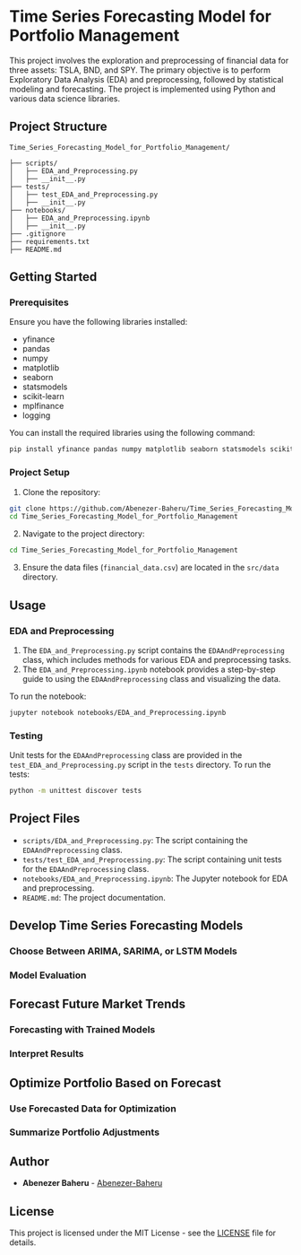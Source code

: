 # Time Series Forecasting Model for Portfolio Management

This project involves the exploration and preprocessing of financial data for three assets: TSLA, BND, and SPY. The primary objective is to perform Exploratory Data Analysis (EDA) and preprocessing, followed by statistical modeling and forecasting. The project is implemented using Python and various data science libraries.

## Project Structure

```
Time_Series_Forecasting_Model_for_Portfolio_Management/

├── scripts/
│   ├── EDA_and_Preprocessing.py
│   ├── __init__.py
├── tests/
│   ├── test_EDA_and_Preprocessing.py
│   ├── __init__.py
├── notebooks/
│   ├── EDA_and_Preprocessing.ipynb
│   ├── __init__.py
├── .gitignore
├── requirements.txt
├── README.md
```

## Getting Started

### Prerequisites

Ensure you have the following libraries installed:

- yfinance
- pandas
- numpy
- matplotlib
- seaborn
- statsmodels
- scikit-learn
- mplfinance
- logging

You can install the required libraries using the following command:

```bash
pip install yfinance pandas numpy matplotlib seaborn statsmodels scikit-learn mplfinance
```

### Project Setup

1. Clone the repository:

```bash
git clone https://github.com/Abenezer-Baheru/Time_Series_Forecasting_Model_for_Portfolio_Management.git
cd Time_Series_Forecasting_Model_for_Portfolio_Management
```

2. Navigate to the project directory:

```bash
cd Time_Series_Forecasting_Model_for_Portfolio_Management
```

3. Ensure the data files (`financial_data.csv`) are located in the `src/data` directory.

## Usage

### EDA and Preprocessing

1. The `EDA_and_Preprocessing.py` script contains the `EDAAndPreprocessing` class, which includes methods for various EDA and preprocessing tasks.
2. The `EDA_and_Preprocessing.ipynb` notebook provides a step-by-step guide to using the `EDAAndPreprocessing` class and visualizing the data.

To run the notebook:

```bash
jupyter notebook notebooks/EDA_and_Preprocessing.ipynb
```

### Testing

Unit tests for the `EDAAndPreprocessing` class are provided in the `test_EDA_and_Preprocessing.py` script in the `tests` directory. To run the tests:

```bash
python -m unittest discover tests
```

## Project Files

- `scripts/EDA_and_Preprocessing.py`: The script containing the `EDAAndPreprocessing` class.
- `tests/test_EDA_and_Preprocessing.py`: The script containing unit tests for the `EDAAndPreprocessing` class.
- `notebooks/EDA_and_Preprocessing.ipynb`: The Jupyter notebook for EDA and preprocessing.
- `README.md`: The project documentation.

## Develop Time Series Forecasting Models

### Choose Between ARIMA, SARIMA, or LSTM Models

### Model Evaluation

## Forecast Future Market Trends

### Forecasting with Trained Models

### Interpret Results

## Optimize Portfolio Based on Forecast

### Use Forecasted Data for Optimization

### Summarize Portfolio Adjustments


## Author

- **Abenezer Baheru** - [Abenezer-Baheru](https://github.com/Abenezer-Baheru)

## License

This project is licensed under the MIT License - see the [LICENSE](LICENSE) file for details.